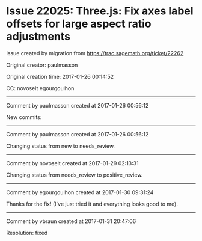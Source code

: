 # Issue 22025: Three.js: Fix axes label offsets for large aspect ratio adjustments

Issue created by migration from https://trac.sagemath.org/ticket/22262

Original creator: paulmasson

Original creation time: 2017-01-26 00:14:52

CC:  novoselt egourgoulhon




---

Comment by paulmasson created at 2017-01-26 00:56:12

New commits:


---

Comment by paulmasson created at 2017-01-26 00:56:12

Changing status from new to needs_review.


---

Comment by novoselt created at 2017-01-29 02:13:31

Changing status from needs_review to positive_review.


---

Comment by egourgoulhon created at 2017-01-30 09:31:24

Thanks for the fix! (I've just tried it and everything looks good to me).


---

Comment by vbraun created at 2017-01-31 20:47:06

Resolution: fixed
